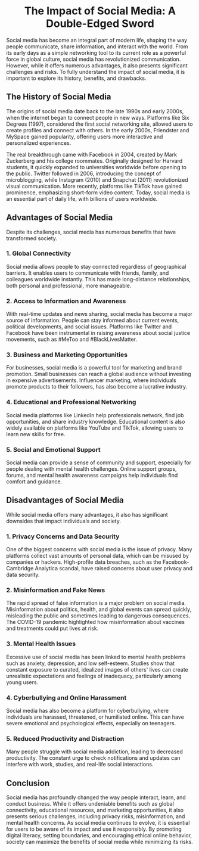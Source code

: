 <h1 style="text-align: center">
  The Impact of Social Media: A Double-Edged Sword
</h1>


Social media has become an integral part of modern life, shaping the way people communicate, share information, and interact with the world. From its early days as a simple networking tool to its current role as a powerful force in global culture, social media has revolutionized communication. However, while it offers numerous advantages, it also presents significant challenges and risks. To fully understand the impact of social media, it is important to explore its history, benefits, and drawbacks.  

## **The History of Social Media**  

The origins of social media date back to the late 1990s and early 2000s, when the internet began to connect people in new ways. Platforms like Six Degrees (1997), considered the first social networking site, allowed users to create profiles and connect with others. In the early 2000s, Friendster and MySpace gained popularity, offering users more interactive and personalized experiences.  

The real breakthrough came with Facebook in 2004, created by Mark Zuckerberg and his college roommates. Originally designed for Harvard students, it quickly expanded to universities worldwide before opening to the public. Twitter followed in 2006, introducing the concept of microblogging, while Instagram (2010) and Snapchat (2011) revolutionized visual communication. More recently, platforms like TikTok have gained prominence, emphasizing short-form video content. Today, social media is an essential part of daily life, with billions of users worldwide.  

## **Advantages of Social Media**  

Despite its challenges, social media has numerous benefits that have transformed society.  

### **1. Global Connectivity**  
Social media allows people to stay connected regardless of geographical barriers. It enables users to communicate with friends, family, and colleagues worldwide instantly. This has made long-distance relationships, both personal and professional, more manageable.  

### **2. Access to Information and Awareness**  
With real-time updates and news sharing, social media has become a major source of information. People can stay informed about current events, political developments, and social issues. Platforms like Twitter and Facebook have been instrumental in raising awareness about social justice movements, such as #MeToo and #BlackLivesMatter.  

### **3. Business and Marketing Opportunities**  
For businesses, social media is a powerful tool for marketing and brand promotion. Small businesses can reach a global audience without investing in expensive advertisements. Influencer marketing, where individuals promote products to their followers, has also become a lucrative industry.  

### **4. Educational and Professional Networking**  
Social media platforms like LinkedIn help professionals network, find job opportunities, and share industry knowledge. Educational content is also widely available on platforms like YouTube and TikTok, allowing users to learn new skills for free.  

### **5. Social and Emotional Support**  
Social media can provide a sense of community and support, especially for people dealing with mental health challenges. Online support groups, forums, and mental health awareness campaigns help individuals find comfort and guidance.  

## **Disadvantages of Social Media**  

While social media offers many advantages, it also has significant downsides that impact individuals and society.  

### **1. Privacy Concerns and Data Security**  
One of the biggest concerns with social media is the issue of privacy. Many platforms collect vast amounts of personal data, which can be misused by companies or hackers. High-profile data breaches, such as the Facebook-Cambridge Analytica scandal, have raised concerns about user privacy and data security.  

### **2. Misinformation and Fake News**  
The rapid spread of false information is a major problem on social media. Misinformation about politics, health, and global events can spread quickly, misleading the public and sometimes leading to dangerous consequences. The COVID-19 pandemic highlighted how misinformation about vaccines and treatments could put lives at risk.  

### **3. Mental Health Issues**  
Excessive use of social media has been linked to mental health problems such as anxiety, depression, and low self-esteem. Studies show that constant exposure to curated, idealized images of others' lives can create unrealistic expectations and feelings of inadequacy, particularly among young users.  

### **4. Cyberbullying and Online Harassment**  
Social media has also become a platform for cyberbullying, where individuals are harassed, threatened, or humiliated online. This can have severe emotional and psychological effects, especially on teenagers.  

### **5. Reduced Productivity and Distraction**  
Many people struggle with social media addiction, leading to decreased productivity. The constant urge to check notifications and updates can interfere with work, studies, and real-life social interactions.  

## **Conclusion**  

Social media has profoundly changed the way people interact, learn, and conduct business. While it offers undeniable benefits such as global connectivity, educational resources, and marketing opportunities, it also presents serious challenges, including privacy risks, misinformation, and mental health concerns. As social media continues to evolve, it is essential for users to be aware of its impact and use it responsibly. By promoting digital literacy, setting boundaries, and encouraging ethical online behavior, society can maximize the benefits of social media while minimizing its risks.
